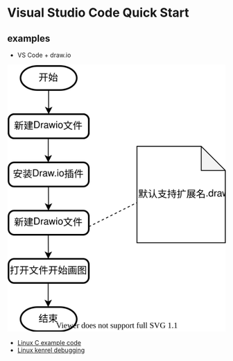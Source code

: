 # Visual Studio Code Quick Start

## examples

* VS Code + draw.io

![VS Code + draw.io flow diagram](./images/quickstart.drawio.svg)

* [Linux C example code](examples/linux-c)
* [Linux kenrel debugging](https://github.com/mengning/linuxkernel/tree/master/src/kerneldebuging)
